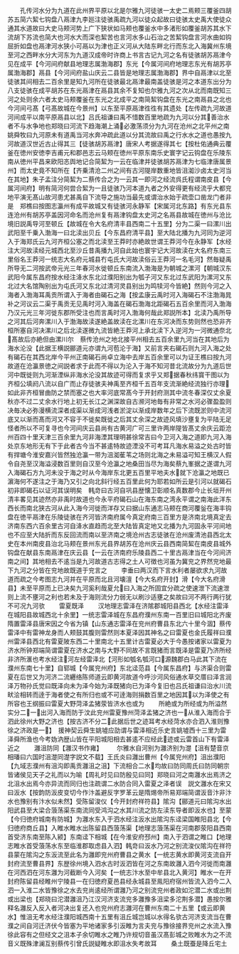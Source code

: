 <!-- { "loadSidebar": true } -->
　　孔传河水分为九道在此州界平原以北是尔雅九河徒骇一太史二焉颊三覆釜四胡苏五简六絜七钩盘八鬲津九李廵注徒骇禹疏九河以徒众起故曰徒骇太史禹大使徒众通其水道故曰大史马颊河势上广下狭状如马颊也覆釜水中多渚形如覆釜胡苏其水下流胡下苏流也简大也河水大而深也絜苦也言河水多山石治之苦絜钩盘言河水曲如钩屈折如盘也鬲津河水狭小可鬲以为津也正义河从大陆东畔北行而东北入海冀州东境至河之西畔水分大河东为九道汉成帝时许商上书言古记九河之名有徒骇胡苏鬲津今见在成平【今河间府献县地理志属渤海郡】东光【今属河间府地理志东光有胡苏亭属渤海郡】鬲县【今河间府盐山庆云二县皆是地理志属渤海郡】界中自鬲津以北至徒骇其间相去二百余里是知九河所在徒骇最北鬲津最南盖徒骇是河之本道东出分为八支徒骇在成平胡苏在东光鬲津在鬲县其余不复知也尔雅九河之次从北而南既知三河之处则余六者太史马颊覆釜在东光之北成平之南简絜钩盘在东光之南鬲县之北也今河间弓髙【弓髙故城在今景州】以东至平原鬲津徃徃有其遗处【左传疏九河故道河间成平以南平原鬲县以北】吕氏祖谦曰禹不惜数百里地疏为九河以分其善治水者不与水争地也郑晓曰河流下趋海潮上涌必激荡须分为九河在沧州之北平州之南姚舜牧曰九河原未有道禹当河水奔冲疏此道以分其流故曰禹之行水水之道也愚按九河故道汉世近古止得其三【徒骇胡苏鬲津】唐宋人考据遂得其七【按杜佑通典云覆釜在徳州安徳李吉甫元和郡邑志云马颊在徳州平原东南乐史寰字记云钩盘在乐陵东南从徳州平昌来欧阳忞舆地记合简絜为一云在临津并徒骇胡苏鬲津为七临津唐属景州】而太史竟不知所在【齐乗清沧二州之间有古河隄岸数重地皆沮洳沙卤太史河当在其地】朱子孟注分简絜为二蔡传合之为一云其一即河之经流呉氏程谓南皮县【今属河间府】明有简河何尝合絜为一且徒骇乃河本道九者之外安得更有经流乎大都兖地平演无髙山故河患尤甚禹自下流导之施功当最先或谓治水始于疏壶口凿龙门者非是　郑樵曰按图志瀛州有成平故城又有徒骇河永静军【宋属河北东路】有东光县东连沧州有胡苏亭盖因河命名而沧州复有鬲津钩盘太史河之名鬲县故城在徳州与沧比境旧説禹导河至顿丘【故城在令大名府清丰县西南二十五里】分为二渠一曰漯川出武阳至千乗入渤海一曰北渎出贝丘【今东昌府清平县】至大陆北播为九河同为逆河入于海郑氏云九河齐桓公塞之而北渎至王莽时亦絶故世谓王莽河今在永静军【水经注大河故渎经元城西北至沙丘昔禹播九河自此始也寰宇记大河故渎在大名府东南三里俗名王莽河一统志大名府元城县冇屯氏大河故渎俗云王莽河一名毛河】然毎疑禹所导无二河按武帝元光三年春河水徙顿丘东南流入渤海是为朝城之漯河【朝城汉东武阳今属东昌府按水经注洚水东北过濮阳别出为瓠子河又东北过东武阳为漯河又东北过大名馆陶别出为屯氏河又东北过清河灵县别出为鸣犊河今皆絶】然则今河之入海者入渤海耳禹贡所谓入于海者由碣石之海【按孟康云禹时河入海碣石不注渤海晁补之河议云二渠于禹贡无见禹时河入海盖在碣石渤海北距碣石五百余里而河入渤海乃汉元光三年河徙东郡所受注也而言禹时河入渤海何哉此郑説所本】北渎乃禹所导之河其后河奔漯川入于渤海故渎遂絶盖故渎在北漯川在东河决而东势则然也恐非齐桓所塞自河决漯川之后北渎遂微九流皆絶王莽河上承北渎下入逆河为一河微通奈北髙故后亦絶但由漯川尔　蔡传沧州之地北接平州相去五百余里九河当在其地后为海水沦没【此据王横説郦道元亦谓九河苞沦于海】又前言夹右碣石则九河入海之处有碣石在其西北岸今平州正南碣石尚卓立海中去岸五百余里可以为证王樵曰按九河故道在沧瀛景徳之间説者求于此而不得以为沦入于海不知河昔北流故分为九道后世河中既徙则九河渐湮纵非海水沦没其故迹可得而复求乎又郑据春秋纬寳干图以为齐桓公填阏八流以自广而止存徒骇夫神禹至齐桓千五百年支流渐絶经流独行亦理如此非齐桓冒曲防之禁而塞之也大率河底常髙今于开封府测其中流冬春深仅丈余夏秋亦不过二丈余水行地上初无长江之渊深故自古濒河地毎有非常之水河必骤盈盈则决毎决必弥漫横流深者成渠以渐成河浅者淤淀以渐成岸数年之后下流既淤则中流河底又以渐而髙而河又不容于不徙矣既徙之后其丈余深之故迹风填沙壅复为平陆无足怪者所以不可复寻也今河间庆云县尚有古黄河广可三里许两岸隄皆髙丈余庆云距沧州百四十里天津三百余里九河非海湮其理明甚徐常吉曰今卫河入海之道即九河入海处京东地形无有下于此者古今当不甚逺特故迹湮没不可考耳凡海水易溢之处古时皆有捍塘今淮安嘉兴皆然独沧瀛一带为沮洳萑苇之场则北海之未易溢可知王横汉人假令自尧至汉海溢浸数百里则自汉至今沧瀛之地桑田当尽为海矣蔡九峯据之遂谓九河入海碣石方九河未没于海之时从今海岸东北更五百里平地夫水就下沧瀛之地既已濵海何不遂注之于海乃又引之向北斜行经五百里此何为耶若如所云是引河以就碣石初非即碣石以证河其误明矣　韩竒曰古河自巩县歴懐卫彰顺名真数郡今止长垣开州清丰畧见其迹然亦非禹时故道也今永平府碣石山在海东南之湾永平谓之南海此洋东西长而南北狭古河从此入海今河徙而洋存又曰据山东通志马颊在商河覆釡在海丰钩盘在徳平鬲津在乐陵徒骇在齐河皆济南府属今真定府南三百里方是济南北境真定去济南东西六百余里古河自洚水直趋而北至大陆皆真定地又北播为九河固永平河间地也不应至大陆折而东反回流而南以至济南之境沧州古志徒骇在沧州废清池县西北太史在本州南皮县治北马颊在景州东光县界胡苏在沧州庆云县西南简絜在南皮县城外钩盘在献县东南鬲津在庆云县【一云在济南府乐陵县西二十里古鬲津当在今河间济南之间】其地相去不逺当是九河故道古志得之土人可徴也河虽为冀兖之界然兖地最下九河之分皆在兖地故既道于兖言之
　　李垂曰两汉而下言水利者屡欲求九河故道而疏之今考图志九河并在平原而北且河壊澶【今大名府开封】滑【今大名府滑县】未至平原而上已决矣九河奚利哉夏允曰入海之所固宜分疏之使速泄下流速泄则上流不壅河之利也若未及于海则流分力弱无以刷沙适壅之矣故曰河不两行两行犹不可况九河欤
　　雷夏既泽
　　汉地理志雷泽在济隂郡城阳县西北【水经注雷泽在城阳县故城西北十余里】一统志雷泽城在东昌府濮州东南一百里旧曰城阳北齐废隋置雷泽县唐宋因之今省为镇【山东通志雷泽在兖州府曹县东北六十里今涸】蔡传雷泽中有雷神龙身而人颊鼓其腹则雷然则本夏泽因其神名之曰雷夏也金氏履祥曰濮州雷泽县西北有雷夏陂东西二十里南北十五里计古雷夏必大于今愚按诸家以雷夏为济水所钟郑端简谓雷夏在济水之南与大野不同故不言既猪而言既泽是雷夏乃济所经非济所滙也考水经注河左经雷泽北【河形如瓠名瓠河口源魏郡白马此其下流在濮州东南七十里】自郓城【今属兖州府】东北迳范县【今属东昌府】与济渠合则雷夏在后世又为河济二流纒络陈师道云即黄河故道今呼沙河风俗通水草交厝曰泽言润泽万物孙氏觉曰既泽向未为泽今始为泽既猪向已为泽今复旧也吕氏祖谦曰治水川流畎浍相转而逹于海者使之有所归也或不可逹海则捐数百里之地因其以为泽使之有所容也王纲振曰雷夏大野菏泽孟猪荥皆济水也或为
　　所絶或为所经或为所溢然实分二一出河入海而防于汶此兖州雷夏豫州菏泽孟猪之济也一从淮入海而合于泗此徐州大野之济也【按古济不分二此据后世之迹耳考水经菏水亦合泗入淮则豫徐之济政是一】　援神契云舜生姚墟应劭谓与雷泽相近乐史言姚墟西十三里为雷泽舜所渔也今考妫汭歴山皆在平阳城阳相去甚逺不应经此迹或云雷首山下有雷泽近之
　　灉沮防同【灉汉书作雍】
　　尔雅水自河别为灉济别为濋【沮有楚音京相璠曰六国时沮濋同濋字説文不载】王氏炎曰灉出曹州【今属兖州府】沮出濮阳【九域志濮州有沮沟即禹贡灉沮之沮】下流相合二水均故曰防同周氏曰防同朝宗皆诸侯见天子之礼而以为喻【周礼时见曰防殷见曰同】郑晓曰河之南灉水出焉济之北沮水出焉今亦异流而同归也注疏谓二水防合同入雷夏之泽者误　説文灉水在宋又曰汳水【按韵防汳皮变切今作汴盖避反字罗革云是隋焬帝所易郑端简谓汳音汴非汴水也豫别有汴水似未然】受陈留浚仪【今开封府祥符县】隂沟【郦道元曰隂沟水出阳武县至大梁合蒗荡渠东南流同受鸿沟之水其川流之防左渎东导者即汳水也】至蒙【今归徳府城南有防城】为灉水东入于泗水经注汳水出隂沟东迳梁国睢阳县北【今归徳府商丘县】入睢水睢水出陈留县西蒗荡渠【地理志蒗荡渠在河南郡荥阳县西南首受济东南至陈入颍】东南迳下相城【在今淮安府邳州】南入于泗谓之睢口【地理志睢水首受蒗荡水东至临淮郡取虑县入泗】韩竒曰汳水乃河之别流浚仪隂沟在祥符县蒙在隂沟之东汳流至此名为灉即兖州府曹县之黄水【一统志黄水即黄河支流自开封府流至曹县界】东歴徐州境入泗水古时汳泗皆在河之东南故灉入泗今河徙而南灉在河西泗在河东灉为河截断今入河矣【一统志汴水至中牟县北入黄河】睢水一在开封府陈留县经睢州宁陵县一在归徳府夏邑县经永城县至鳯阳府宿州皆流入泗今二入泗一入淮二水皆豫徐之水去兖尚逺经所谓灉乃河之别流兖州者政如沱潜二水或出荆或出梁也【郑晓曰沱潜灉沮乃江汉河济支流兖多灉豫多沮梁多沱荆多潜】愚按尔雅释名灉反入反入者河决出复还入也兖州府志灉河在曹州东南二十五里【或云即黄水】惟沮无考水经注濮阳城西南十五里有沮丘城岂城以水得名欤古河济支流当在曹濮之间自河迁济伏今皆塞为平地诸家多引汳睢为言夫兖与豫徐接界兖州之水流入豫徐此容有之但经文之沮本子余切睢水之睢乃许规切音虽汉髙彭城之败睢水为之不流音义既殊津澜互别蔡传引曾氏説疑睢水即沮水失考故耳
　　桑土既蚕是降丘宅土
